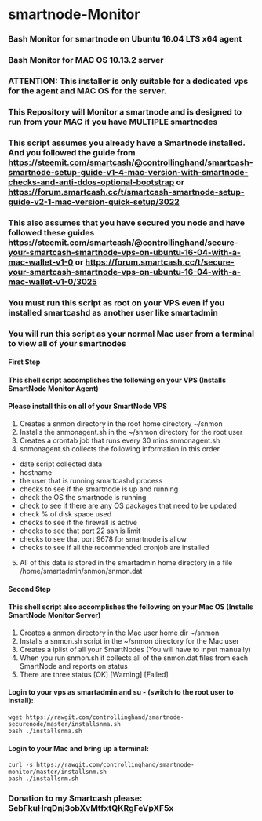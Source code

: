 # smartnode-Monitor
### Bash Monitor for smartnode on Ubuntu 16.04 LTS x64 agent
### Bash Monitor for MAC OS 10.13.2 server
### ATTENTION: This installer is only suitable for a dedicated vps for the agent and MAC OS for the server. 
### This Repository will Monitor a smartnode and is designed to run from your MAC if you have MULTIPLE smartnodes
### This script assumes you already have a Smartnode installed. And you followed the guide from https://steemit.com/smartcash/@controllinghand/smartcash-smartnode-setup-guide-v1-4-mac-version-with-smartnode-checks-and-anti-ddos-optional-bootstrap or https://forum.smartcash.cc/t/smartcash-smartnode-setup-guide-v2-1-mac-version-quick-setup/3022
### This also assumes that you have secured you node and have followed these guides https://steemit.com/smartcash/@controllinghand/secure-your-smartcash-smartnode-vps-on-ubuntu-16-04-with-a-mac-wallet-v1-0 or https://forum.smartcash.cc/t/secure-your-smartcash-smartnode-vps-on-ubuntu-16-04-with-a-mac-wallet-v1-0/3025

### You must run this script as root on your VPS even if you installed smartcashd as another user like smartadmin
### You will run this script as your normal Mac user from a terminal to view all of your smartnodes

#### First Step
#### This shell script accomplishes the following on your VPS (Installs SmartNode Monitor Agent)
#### Please install this on all of your SmartNode VPS
1. Creates a snmon directory in the root home directory ~/snmon
2. Installs the snmonagent.sh in the ~/snmon directory for the root user
3. Creates a crontab job that runs every 30 mins snmonagent.sh
4. snmonagent.sh collects the following information in this order
  - date script collected data
  - hostname
  - the user that is running smartcashd process 
  - checks to see if the smartnode is up and running
  - check the OS the smartnode is running
  - check to see if there are any OS packages that need to be updated
  - check % of disk space used
  - checks to see if the firewall is active
  - checks to see that port 22 ssh is limit
  - checks to see that port 9678 for smartnode is allow
  - checks to see if all the recommended cronjob are installed
5. All of this data is stored in the smartadmin home directory in a file /home/smartadmin/snmon/snmon.dat

#### Second Step
#### This shell script also accomplishes the following on your Mac OS (Installs SmartNode Monitor Server)
1. Creates a snmon directory in the Mac user home dir ~/snmon
2. Installs a snmon.sh script in the ~/snmon directory for the Mac user
3. Creates a iplist of all your SmartNodes (You will have to input manually)
4. When you run snmon.sh it collects all of the snmon.dat files from each SmartNode and reports on status
5. There are three status [OK] [Warning] [Failed]


#### Login to your vps as smartadmin and su - (switch to the root user to install):
```
wget https://rawgit.com/controllinghand/smartnode-securenode/master/installsnma.sh
bash ./installsnma.sh
```

#### Login to your Mac and bring up a terminal:
```
curl -s https://rawgit.com/controllinghand/smartnode-monitor/master/installsnm.sh
bash ./installsnm.sh
```
### Donation to my Smartcash please: SebFkuHrqDnj3obXvMtfxtQKRgFeVpXF5x
